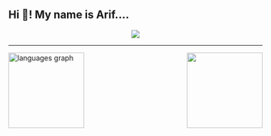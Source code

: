 <h2 align="left">Hi 👋! My name is Arif....</h2>
 <div align="center">
  <img src="https://images.weserv.nl/?url=avatars.githubusercontent.com/u/156047760?v=4&h=225&w=225&fit=cover&mask=circle&maxage=7d"/>
</div>

---

<div align="left">
  <img src="https://github-readme-stats.vercel.app/api/top-langs?username=ArrifUber&locale=en&hide_title=false&layout=compact&card_width=542&langs_count=5&theme=dracula&hide_border=false" height="150" alt="languages graph"  />
<!--     <img src="https://github-readme-stats.vercel.app/api?username=Arif-devolop&show_icons=true&theme=radical&card_width=542&" height="150" alt="languages graph"  /> -->
  <img align="right" height="150" src="https://media1.tenor.com/m/VPW95GiH_BwAAAAC/blue-archive-ni-ga.gif"  />
</div>


